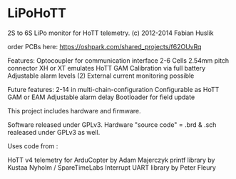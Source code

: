 LiPoHoTT
========

2S to 6S LiPo monitor for HoTT telemetry.
(c) 2012-2014 Fabian Huslik

order PCBs here:
https://oshpark.com/shared_projects/f62OUvRq

Features:
Optocoupler for communication interface
2-6 Cells
2.54mm pitch connector XH or XT
emulates HoTT GAM
Calibration via full battery
Adjustable alarm levels (2)
External current monitoring possible

Future features:
2-14 in multi-chain-configuration
Configurable as HoTT GAM or EAM
Adjustable alarm delay
Bootloader for field update


This project includes hardware and firmware.

Software released under GPLv3.
Hardware "source code" = .brd & .sch realeased under GPLv3 as well.

Uses code from :

HoTT v4 telemetry for ArduCopter by Adam Majerczyk
printf library by Kustaa Nyholm / SpareTimeLabs
Interrupt UART library by Peter Fleury
